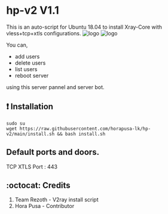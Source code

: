 # hp-v2 V1.1
This is an auto-script for Ubuntu 18.04 to install Xray-Core with vless+tcp+xtls configurations.
![logo](https://telegra.ph/file/1b7cc871ebd3d5399f998.png)
![logo](https://user-images.githubusercontent.com/73831309/198576052-a2a061bd-280a-446c-b60d-0c9e394ec249.png)


You can,
* add users
* delete users
* list users
* reboot server

using this server pannel and server bot.

## :heavy_exclamation_mark: Installation
```
sudo su 
wget https://raw.githubusercontent.com/horapusa-lk/hp-v2/main/install.sh && bash install.sh
```

## Default ports and doors.

TCP XTLS Port : 443

## :octocat: Credits

1. Team Rezoth - V2ray install script
2. Hora Pusa - Contributor
